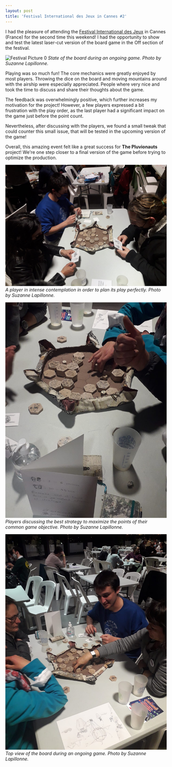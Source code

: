 ```yaml
---
layout: post
title: 'Festival International des Jeux in Cannes #2'
---
```


I had the pleasure of attending the [Festival International des Jeux](https://www.festivaldesjeux-cannes.com/en/) in Cannes (France) for the second time this weekend! 
I had the opportunity to show and test the latest laser-cut version of the board game in the Off section of the festival.

![Festival Picture 0](/assets/images/pics/2023-2-26-fij-cannes/2.jpeg)
*State of the board during an ongoing game. Photo by Suzanne Lapillonne.*

Playing was so much fun! The core mechanics were greatly enjoyed by most players. 
Throwing the dice on the board and moving mountains around with the airship were especially appreciated.
People where very nice and took the time to discuss and share their thoughts about the game.

The feedback was overwhelmingly positive, which further increases my motivation for the project! 
However, a few players expressed a bit frustration with the play order, as the last player had a significant impact on the game just before the point count.

Nevertheless, after discussing with the players, we found a small tweak that could counter this small issue, that will be tested in the upcoming version of the game!

Overall, this amazing event felt like a great success for **The Pluvionauts** project!
We're one step closer to a final version of the game before trying to optimize the production.

![Festival Picture 1](/assets/images/pics/2022-2-24-fij-cannes/3.jpeg)
*A player in intense contemplation in order to plan its play perfectly. Photo by Suzanne Lapillonne.*

![Festival Picture 1](/assets/images/pics/2022-2-24-fij-cannes/0.jpeg)
*Players discussing the best strategy to maximize the points of their common game objective. Photo by Suzanne Lapillonne.*

![Festival Picture 1](/assets/images/pics/2022-2-24-fij-cannes/1.jpeg)
*Top view of the board during an ongoing game. Photo by Suzanne Lapillonne.*
